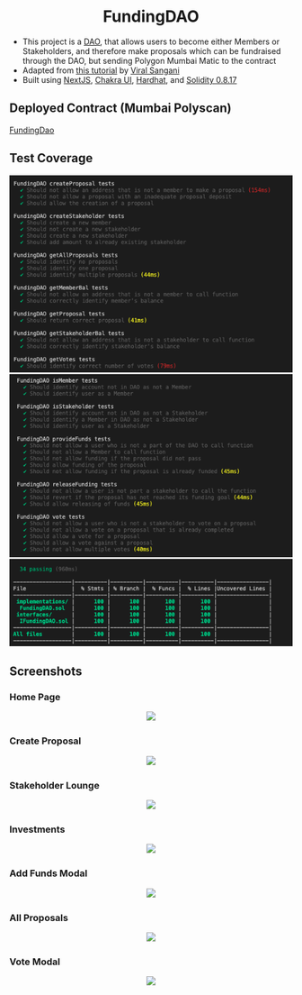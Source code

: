 <div align="center"><h1>FundingDAO</h1></div>

- This project is a [DAO](https://ethereum.org/en/dao/), that allows users to become either Members or Stakeholders, and therefore make proposals which can be fundraised through the DAO, but sending Polygon Mumbai Matic to the contract
- Adapted from [this tutorial](https://learn.figment.io/tutorials/funding-dao-polygon) by [Viral Sangani](https://github.com/viral-sangani)
- Built using [NextJS](https://nextjs.org/), [Chakra UI](https://chakra-ui.com/), [Hardhat](https://hardhat.org/), and [Solidity 0.8.17](https://docs.soliditylang.org/)

## Deployed Contract (Mumbai Polyscan)
[FundingDao](https://polygonscan.com/address/0x876Fe1F4F09908BE93D31eB6be113Be72cb70b48)

## Test Coverage
<div align="center"><img src="./fundingdao/READMEContent/Images/Tests/FundingDAOTests1.png" /></div>
<div align="center"><img src="./fundingdao/READMEContent/Images/Tests/FundingDAOTests2.png" /></div>
<div align="center"><img src="./fundingdao/READMEContent/Images/Tests/FundingDAOTestCoverage.png" /></div>

## Screenshots

### Home Page
<div align="center"><img src="./fundingdao/READMEContent/Images/Tests/HomePage.png" /></div>

### Create Proposal
<div align="center"><img src="./fundingdao/READMEContent/Images/Tests/CreateProposal.png" /></div>

### Stakeholder Lounge
<div align="center"><img src="./fundingdao/READMEContent/Images/Tests/StakeholderLounge.png" /></div>

### Investments
<div align="center"><img src="./fundingdao/READMEContent/Images/Tests/Invements.png" /></div>

### Add Funds Modal
<div align="center"><img src="./fundingdao/READMEContent/Images/Tests/AddFundsModal.png" /></div>

### All Proposals
<div align="center"><img src="./fundingdao/READMEContent/Images/Tests/AllProposals.png" /></div>

### Vote Modal
<div align="center"><img src="./fundingdao/READMEContent/Images/Tests/VoteModal.png" /></div>



